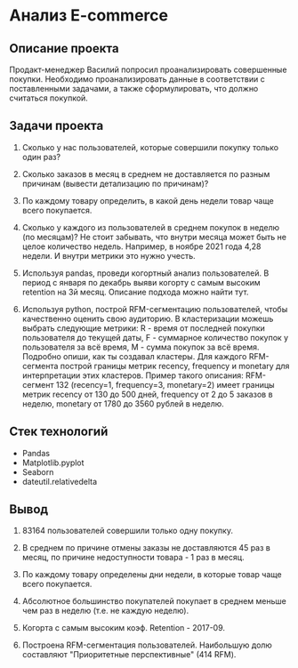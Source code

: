 # Анализ E-commerce 

## Описание проекта

Продакт-менеджер Василий попросил проанализировать совершенные покупки. Необходимо проанализировать данные в соответствии с поставленными задачами, а также сформулировать, что должно считаться покупкой.


## Задачи проекта

1. Сколько у нас пользователей, которые совершили покупку только один раз? 

2. Сколько заказов в месяц в среднем не доставляется по разным причинам (вывести детализацию по причинам)?

3. По каждому товару определить, в какой день недели товар чаще всего покупается. 

4. Сколько у каждого из пользователей в среднем покупок в неделю (по месяцам)? Не стоит забывать, что внутри месяца может быть не целое количество недель. Например, в ноябре 2021 года 4,28 недели. И внутри метрики это нужно учесть.

5. Используя pandas, проведи когортный анализ пользователей. В период с января по декабрь выяви когорту с самым высоким retention на 3й месяц. Описание подхода можно найти тут. 

6. Используя python, построй RFM-сегментацию пользователей, чтобы качественно оценить свою аудиторию. В кластеризации можешь выбрать следующие метрики: R - время от последней покупки пользователя до текущей даты, F - суммарное количество покупок у пользователя за всё время, M - сумма покупок за всё время. Подробно опиши, как ты создавал кластеры. Для каждого RFM-сегмента построй границы метрик recency, frequency и monetary для интерпретации этих кластеров. Пример такого описания: RFM-сегмент 132 (recency=1, frequency=3, monetary=2) имеет границы метрик recency от 130 до 500 дней, frequency от 2 до 5 заказов в неделю, monetary от 1780 до 3560 рублей в неделю. 


## Стек технологий
* Pandas
* Matplotlib.pyplot
* Seaborn
* dateutil.relativedelta

## Вывод

1. 83164 пользователей совершили только одну покупку.

2. В среднем по причине отмены заказы не доставляются 45 раз в месяц, по причине недоступности товара - 1 раз в месяц.

3. По каждому товару определены дни недели, в которые товар чаще всего покупается.

4. Абсолютное большинство покупателей покупает в среднем меньше чем раз в неделю (т.е. не каждую неделю).

5. Когорта с самым высоким коэф. Retention - 2017-09.

6. Построена RFM-сегментация пользователей. Наибольшую долю составляют "Приоритетные перспективные" (414 RFM).
